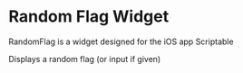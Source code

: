 # Random Flag Widget
RandomFlag is a widget designed 
for the iOS app Scriptable

Displays a random flag (or input if given)
